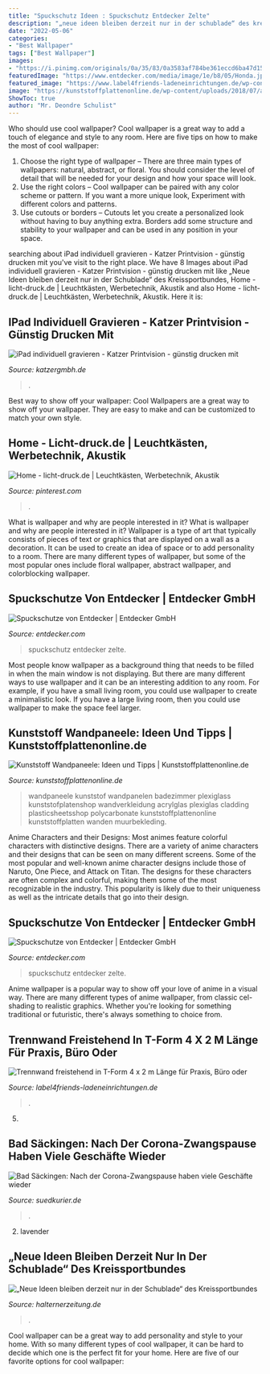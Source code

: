```yaml
---
title: "Spuckschutz Ideen : Spuckschutz Entdecker Zelte"
description: "„neue ideen bleiben derzeit nur in der schublade“ des kreissportbundes"
date: "2022-05-06"
categories:
- "Best Wallpaper"
tags: ["Best Wallpaper"]
images:
- "https://i.pinimg.com/originals/0a/35/83/0a3583af784be361eccd6ba47d15a07a.jpg"
featuredImage: "https://www.entdecker.com/media/image/1e/b8/05/Honda.jpg"
featured_image: "https://www.label4friends-ladeneinrichtungen.de/wp-content/uploads/2018/11/trennwand_freistehend_tform_4x2m.jpg"
image: "https://kunststoffplattenonline.de/wp-content/uploads/2018/07/acrylglas-wandverkleidung.png"
ShowToc: true
author: "Mr. Deondre Schulist"
---
```



Who should use cool wallpaper?
Cool wallpaper is a great way to add a touch of elegance and style to any room. Here are five tips on how to make the most of cool wallpaper: 
1) Choose the right type of wallpaper – There are three main types of wallpapers: natural, abstract, or floral. You should consider the level of detail that will be needed for your design and how your space will look. 
2) Use the right colors – Cool wallpaper can be paired with any color scheme or pattern. If you want a more unique look, Experiment with different colors and patterns. 
3) Use cutouts or borders – Cutouts let you create a personalized look without having to buy anything extra. Borders add some structure and stability to your wallpaper and can be used in any position in your space.

	

		
searching about iPad individuell gravieren - Katzer Printvision - günstig drucken mit you've visit to the right place. We have 8 Images about iPad individuell gravieren - Katzer Printvision - günstig drucken mit like „Neue Ideen bleiben derzeit nur in der Schublade“ des Kreissportbundes, Home - licht-druck.de | Leuchtkästen, Werbetechnik, Akustik and also Home - licht-druck.de | Leuchtkästen, Werbetechnik, Akustik. Here it is:
		
    
## IPad Individuell Gravieren - Katzer Printvision - Günstig Drucken Mit

<img loading=lazy src="https://katzergmbh.de/files/img/kpv-galerien/Lasergravur/iPad/Lasergravur-Ipad-gravieren-Head_04gr.jpg" onerror="this.onerror=null;this.src='https://tse4.mm.bing.net/th?id=OIP.MbG75u1L_i8qLRXKSSR2lAHaDa&amp;pid=15.1';" alt="iPad individuell gravieren - Katzer Printvision - günstig drucken mit">

_Source: katzergmbh.de_

>. 

	

Best way to show off your wallpaper:
Cool Wallpapers are a great way to show off your wallpaper. They are easy to make and can be customized to match your own style.

    
## Home - Licht-druck.de | Leuchtkästen, Werbetechnik, Akustik

<img loading=lazy src="https://i.pinimg.com/originals/0a/35/83/0a3583af784be361eccd6ba47d15a07a.jpg" onerror="this.onerror=null;this.src='https://tse3.mm.bing.net/th?id=OIP.A9jLPkoWFPsgKLa6ElzB-AHaHa&amp;pid=15.1';" alt="Home - licht-druck.de | Leuchtkästen, Werbetechnik, Akustik">

_Source: pinterest.com_

>. 

	

What is wallpaper and why are people interested in it?
What is wallpaper and why are people interested in it?
Wallpaper is a type of art that typically consists of pieces of text or graphics that are displayed on a wall as a decoration. It can be used to create an idea of space or to add personality to a room. There are many different types of wallpaper, but some of the most popular ones include floral wallpaper, abstract wallpaper, and colorblocking wallpaper.

    
## Spuckschutze Von Entdecker | Entdecker GmbH

<img loading=lazy src="https://www.entdecker.com/media/image/e4/d8/64/Spuckschutz_Schule_Tafel_Keine_Maske.jpg" onerror="this.onerror=null;this.src='https://tse2.mm.bing.net/th?id=OIP.IwlGZoeMEV1h0JGlFl-LjgHaHV&amp;pid=15.1';" alt="Spuckschutze von Entdecker | Entdecker GmbH">

_Source: entdecker.com_

>spuckschutz entdecker zelte. 

	

Most people know wallpaper as a background thing that needs to be filled in when the main window is not displaying. But there are many different ways to use wallpaper and it can be an interesting addition to any room. For example, if you have a small living room, you could use wallpaper to create a minimalistic look. If you have a large living room, then you could use wallpaper to make the space feel larger.

    
## Kunststoff Wandpaneele: Ideen Und Tipps | Kunststoffplattenonline.de

<img loading=lazy src="https://kunststoffplattenonline.de/wp-content/uploads/2018/07/acrylglas-wandverkleidung.png" onerror="this.onerror=null;this.src='https://tse2.mm.bing.net/th?id=OIP.ewzJC5JKS2gel5GjfLAGMQHaEo&amp;pid=15.1';" alt="Kunststoff Wandpaneele: Ideen und Tipps | Kunststoffplattenonline.de">

_Source: kunststoffplattenonline.de_

>wandpaneele kunststof wandpanelen badezimmer plexiglass kunststofplatenshop wandverkleidung acrylglas plexiglas cladding plasticsheetsshop polycarbonate kunststoffplattenonline kunststoffplatten wanden muurbekleding. 

	

Anime Characters and their Designs: Most animes feature colorful characters with distinctive designs.
There are a variety of anime characters and their designs that can be seen on many different screens. Some of the most popular and well-known anime character designs include those of Naruto, One Piece, and Attack on Titan. The designs for these characters are often complex and colorful, making them some of the most recognizable in the industry. This popularity is likely due to their uniqueness as well as the intricate details that go into their design.

    
## Spuckschutze Von Entdecker | Entdecker GmbH

<img loading=lazy src="https://www.entdecker.com/media/image/1e/b8/05/Honda.jpg" onerror="this.onerror=null;this.src='https://tse2.mm.bing.net/th?id=OIP.2zrfcOUAM-07Hp4SwpGr-QHaFj&amp;pid=15.1';" alt="Spuckschutze von Entdecker | Entdecker GmbH">

_Source: entdecker.com_

>spuckschutz entdecker zelte. 

	

Anime wallpaper is a popular way to show off your love of anime in a visual way. There are many different types of anime wallpaper, from classic cel-shading to realistic graphics. Whether you're looking for something traditional or futuristic, there's always something to choice from.

    
## Trennwand Freistehend In T-Form 4 X 2 M Länge Für Praxis, Büro Oder

<img loading=lazy src="https://www.label4friends-ladeneinrichtungen.de/wp-content/uploads/2018/11/trennwand_freistehend_tform_4x2m.jpg" onerror="this.onerror=null;this.src='https://tse4.mm.bing.net/th?id=OIP.Y0jeVt0e_86ha61mw0VApQHaF1&amp;pid=15.1';" alt="Trennwand freistehend in T-Form 4 x 2 m Länge für Praxis, Büro oder">

_Source: label4friends-ladeneinrichtungen.de_

>. 

	

5.

    
## Bad Säckingen: Nach Der Corona-Zwangspause Haben Viele Geschäfte Wieder

<img loading=lazy src="https://www.suedkurier.de/storage/image/6/3/0/4/12884036_shift-644x0-2048w_1wmQwp_oyIAdV.jpg" onerror="this.onerror=null;this.src='https://tse3.mm.bing.net/th?id=OIP.MSPM43iLHCTOwlODvWJNKQHaFj&amp;pid=15.1';" alt="Bad Säckingen: Nach der Corona-Zwangspause haben viele Geschäfte wieder">

_Source: suedkurier.de_

>. 

	

2. lavender 

    
## „Neue Ideen Bleiben Derzeit Nur In Der Schublade“ Des Kreissportbundes

<img loading=lazy src="https://www.halternerzeitung.de/wp-content/uploads/2021/03/630_0900_1232171_Arbeiten_mit_Trennwand_IMG_1677-1280x639.jpg" onerror="this.onerror=null;this.src='https://tse1.mm.bing.net/th?id=OIP.guyR-O5qkJW-5N5PlIt_NwHaDs&amp;pid=15.1';" alt="„Neue Ideen bleiben derzeit nur in der Schublade“ des Kreissportbundes">

_Source: halternerzeitung.de_

>. 

	

Cool wallpaper can be a great way to add personality and style to your home. With so many different types of cool wallpaper, it can be hard to decide which one is the perfect fit for your home. Here are five of our favorite options for cool wallpaper: 

